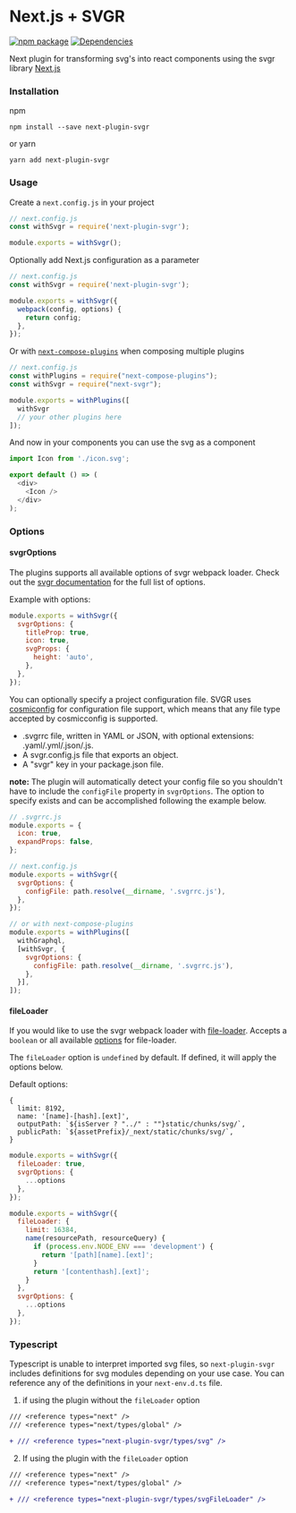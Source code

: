 # Next.js + SVGR
[![npm package](https://img.shields.io/npm/v/next-plugin-svgr/latest.svg)](https://www.npmjs.com/package/next-plugin-svgr)
[![Dependencies](https://img.shields.io/david/platypusrex/next-plugin-svgr.svg)](https://david-dm.org/platypusrex/next-plugin-svgr)

Next plugin for transforming svg's into react components using the svgr library  [Next.js](https://github.com/zeit/next.js)

### Installation

npm

```
npm install --save next-plugin-svgr
```

or yarn

```
yarn add next-plugin-svgr
```
### Usage

Create a `next.config.js` in your project

```js
// next.config.js
const withSvgr = require('next-plugin-svgr');

module.exports = withSvgr();
```

Optionally add Next.js configuration as a parameter

```js
// next.config.js
const withSvgr = require('next-plugin-svgr');

module.exports = withSvgr({
  webpack(config, options) {
    return config;
  },
});
```

Or with [`next-compose-plugins`](https://github.com/cyrilwanner/next-compose-plugins) when composing multiple plugins

```js
// next.config.js
const withPlugins = require("next-compose-plugins");
const withSvgr = require("next-svgr");

module.exports = withPlugins([
  withSvgr
  // your other plugins here
]);
```

And now in your components you can use the svg as a component

```js
import Icon from './icon.svg';

export default () => (
  <div>
    <Icon />
  </div>
);
```

### Options

#### svgrOptions

The plugins supports all available options of svgr webpack loader.
Check out the [svgr documentation](https://react-svgr.com/docs/options/) for the full list of options.

Example with options:

```js
module.exports = withSvgr({
  svgrOptions: {
    titleProp: true,
    icon: true,
    svgProps: {
      height: 'auto',
    },
  },
});
```

You can optionally specify a project configuration file. SVGR uses 
[cosmiconfig](https://github.com/davidtheclark/cosmiconfig) for configuration file support,
which means that any file type accepted by cosmicconfig is supported.

* .svgrrc file, written in YAML or JSON, with optional extensions: .yaml/.yml/.json/.js.
* A svgr.config.js file that exports an object.
* A "svgr" key in your package.json file.

**note:** The plugin will automatically detect your config file so you shouldn't have to include the `configFile`
property in `svgrOptions`. The option to specify exists and can be accomplished following the example below.

```js
// .svgrrc.js
module.exports = {
  icon: true,
  expandProps: false,
};

// next.config.js
module.exports = withSvgr({
  svgrOptions: {
    configFile: path.resolve(__dirname, '.svgrrc.js'),
  },
});

// or with next-compose-plugins
module.exports = withPlugins([
  withGraphql,
  [withSvgr, {
    svgrOptions: {
      configFile: path.resolve(__dirname, '.svgrrc.js'),
    },
  }],
]);
```

#### fileLoader

If you would like to use the svgr webpack loader with [file-loader](https://github.com/webpack-contrib/file-loader). 
Accepts a `boolean` or all available [options](https://github.com/webpack-contrib/file-loader#options) for file-loader.

The `fileLoader` option is `undefined` by default. If defined, it will apply the options below.

Default options:

```
{
  limit: 8192,  
  name: '[name]-[hash].[ext]',
  outputPath: `${isServer ? "../" : ""}static/chunks/svg/`,
  publicPath: `${assetPrefix}/_next/static/chunks/svg/`,
}
```

```js
module.exports = withSvgr({
  fileLoader: true,
  svgrOptions: {
    ...options
  },
});
```

```js
module.exports = withSvgr({
  fileLoader: {
    limit: 16384,
    name(resourcePath, resourceQuery) {
      if (process.env.NODE_ENV === 'development') {
        return '[path][name].[ext]';
      } 
      return '[contenthash].[ext]';
    }
  },
  svgrOptions: {
    ...options
  },
});
```

### Typescript

Typescript is unable to interpret imported svg files, so `next-plugin-svgr` includes definitions
for svg modules depending on your use case. You can reference any of the definitions in your 
`next-env.d.ts` file.

1. if using the plugin without the `fileLoader` option

```diff
/// <reference types="next" />
/// <reference types="next/types/global" />

+ /// <reference types="next-plugin-svgr/types/svg" />
```

2. If using the plugin with the `fileLoader` option

```diff
/// <reference types="next" />
/// <reference types="next/types/global" />

+ /// <reference types="next-plugin-svgr/types/svgFileLoader" />
```
